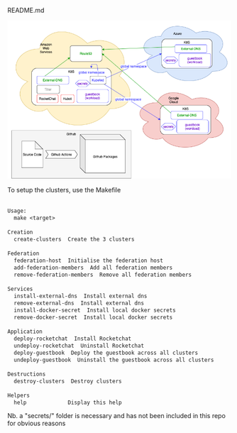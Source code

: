 README.md

![Architecture Overview](arctiq-ext-mission.png)


To setup the clusters, use the Makefile

```

Usage:
  make <target>

Creation
  create-clusters  Create the 3 clusters

Federation
  federation-host  Initialise the federation host
  add-federation-members  Add all federation members
  remove-federation-members  Remove all federation members

Services
  install-external-dns  Install external dns
  remove-external-dns  Install external dns
  install-docker-secret  Install local docker secrets
  remove-docker-secret  Install local docker secrets

Application
  deploy-rocketchat  Install Rocketchat
  undeploy-rocketchat  Uninstall Rocketchat
  deploy-guestbook  Deploy the guestbook across all clusters
  undeploy-guestbook  Uninstall the guestbook across all clusters

Destructions
  destroy-clusters  Destroy clusters

Helpers
  help             Display this help
```

Nb. a "secrets/" folder is necessary and has not been included in this repo for obvious reasons